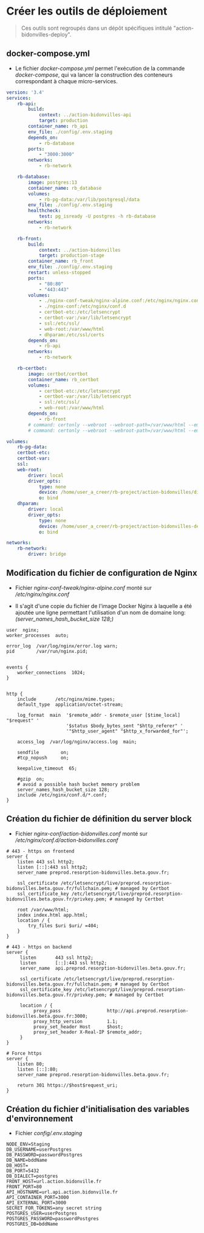 # Créer les outils de déploiement

> Ces outils sont regroupés dans un dépôt spécifiques intitulé "action-bidonvilles-deploy".

## docker-compose.yml 

* Le fichier *docker-compose.yml* permet l'exécution de la commande *docker-compose*, qui va lancer la construction des conteneurs correspondant à chaque micro-services.

```yaml
version: '3.4'
services:
    rb-api:
        build:
            context: ../action-bidonvilles-api
            target: production
        container_name: rb_api
        env_file: ./config/.env.staging
        depends_on:
            - rb-database
        ports:
            - "3000:3000"
        networks:
            - rb-network

    rb-database:
        image: postgres:13
        container_name: rb_database
        volumes:
            - rb-pg-data:/var/lib/postgresql/data
        env_file: ./config/.env.staging
        healthcheck:
            test: pg_isready -U postgres -h rb-database
        networks:
            - rb-network

    rb-front:
        build:
            context: ../action-bidonvilles
            target: production-stage
        container_name: rb_front
        env_file: ./config/.env.staging
        restart: unless-stopped
        ports:
            - "80:80"
            - "443:443"
        volumes:
            - ./nginx-conf-tweak/nginx-alpine.conf:/etc/nginx/nginx.conf
            - ./nginx-conf:/etc/nginx/conf.d
            - certbot-etc:/etc/letsencrypt
            - certbot-var:/var/lib/letsencrypt
            - ssl:/etc/ssl/
            - web-root:/var/www/html
            - dhparam:/etc/ssl/certs
        depends_on:
            - rb-api
        networks:
            - rb-network

    rb-certbot:
        image: certbot/certbot
        container_name: rb_certbot
        volumes:
            - certbot-etc:/etc/letsencrypt
            - certbot-var:/var/lib/letsencrypt
            - ssl:/etc/ssl/
            - web-root:/var/www/html
        depends_on:
            - rb-front
        # command: certonly --webroot --webroot-path=/var/www/html --email email@domaine.com --agree-tos --no-eff-email --staging -d url.action.bidonville.fr  -d url.api.action.bidonville.fr
        # command: certonly --webroot --webroot-path=/var/www/html --email email@domaine.com --agree-tos --no-eff-email --force-renewal -d url.action.bidonville.fr -d url.api.action.bidonville.fr

volumes:
    rb-pg-data:
    certbot-etc:
    certbot-var:
    ssl:
    web-root:
        driver: local
        driver_opts:
            type: none
            device: /home/user_a_creer/rb-project/action-bidonvilles/dist
            o: bind
    dhparam:
        driver: local
        driver_opts:
            type: none
            device: /home/user_a_creer/rb-project/action-bidonvilles-deploy/dhparam/
            o: bind

networks:
    rb-network:
        driver: bridge
```

## Modification du fichier de configuration de Nginx

* Fichier *nginx-conf-tweak/nginx-alpine.conf* monté sur */etc/nginx/nginx.conf*

* Il s'agit d'une copie du fichier de l'image Docker Nginx à laquelle a été ajoutée une ligne permettant l'utilisation d'un nom de domaine long: *(server_names_hash_bucket_size 128;)*

```
user  nginx;
worker_processes  auto;

error_log  /var/log/nginx/error.log warn;
pid        /var/run/nginx.pid;


events {
    worker_connections  1024;
}


http {
    include       /etc/nginx/mime.types;
    default_type  application/octet-stream;

    log_format  main  '$remote_addr - $remote_user [$time_local] "$request" '
                      '$status $body_bytes_sent "$http_referer" '
                      '"$http_user_agent" "$http_x_forwarded_for"';

    access_log  /var/log/nginx/access.log  main;

    sendfile        on;
    #tcp_nopush     on;

    keepalive_timeout  65;

    #gzip  on;
    # avoid a possible hash bucket memory problem
    server_names_hash_bucket_size 128;
    include /etc/nginx/conf.d/*.conf;
}
```

## Création du fichier de définition du server block

* Fichier *nginx-conf/action-bidonvilles.conf* monté sur */etc/nginx/conf.d/action-bidonvilles.conf*

```
# 443 - https on frontend
server {
    listen 443 ssl http2;
    listen [::]:443 ssl http2;
    server_name preprod.resorption-bidonvilles.beta.gouv.fr;

    ssl_certificate /etc/letsencrypt/live/preprod.resorption-bidonvilles.beta.gouv.fr/fullchain.pem; # managed by Certbot
    ssl_certificate_key /etc/letsencrypt/live/preprod.resorption-bidonvilles.beta.gouv.fr/privkey.pem; # managed by Certbot

    root /var/www/html;
    index index.html app.html;
    location / {
        try_files $uri $uri/ =404;
    }
}

# 443 - https on backend
server {
     listen       443 ssl http2;
     listen       [::]:443 ssl http2;     
     server_name  api.preprod.resorption-bidonvilles.beta.gouv.fr;

     ssl_certificate /etc/letsencrypt/live/preprod.resorption-bidonvilles.beta.gouv.fr/fullchain.pem; # managed by Certbot
     ssl_certificate_key /etc/letsencrypt/live/preprod.resorption-bidonvilles.beta.gouv.fr/privkey.pem; # managed by Certbot

     location / {
          proxy_pass                 http://api.preprod.resorption-bidonvilles.beta.gouv.fr:3000;
          proxy_http_version         1.1;
          proxy_set_header Host      $host;
          proxy_set_header X-Real-IP $remote_addr;
     }
}

# Force https
server {
    listen 80;
    listen [::]:80;
    server_name preprod.resorption-bidonvilles.beta.gouv.fr;

    return 301 https://$host$request_uri;
}
```

## Création du fichier d'initialisation des variables d'environnement

* Fichier *config/.env.staging*

```
NODE_ENV=Staging
DB_USERNAME=userPostgres
DB_PASSWORD=passwordPostgres
DB_NAME=bddName
DB_HOST=
DB_PORT=5432
DB_DIALECT=postgres
FRONT_HOST=url.action.bidonville.fr
FRONT_PORT=80
API_HOSTNAME=url.api.action.bidonville.fr
API_CONTAINER_PORT=3000
API_EXTERNAL_PORT=3000
SECRET_FOR_TOKENS=any secret string
POSTGRES_USER=userPostgres
POSTGRES_PASSWORD=passwordPostgres
POSTGRES_DB=bddName
```
